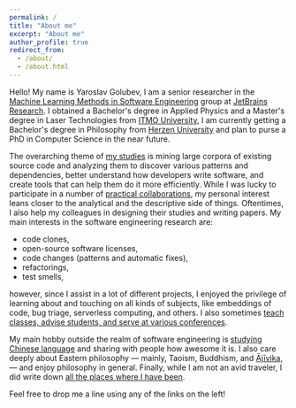 ```yaml
---
permalink: /
title: "About me"
excerpt: "About me"
author_profile: true
redirect_from: 
  - /about/
  - /about.html
---
```


Hello! My name is Yaroslav Golubev, I am a senior researcher in the
[Machine Learning Methods in Software Engineering](https://research.jetbrains.org/groups/ml_methods/) group at
[JetBrains Research](https://research.jetbrains.org/). I obtained a Bachelor's degree in Applied Physics and a
Master's degree in Laser Technologies from [ITMO University](https://en.itmo.ru/), I am currently getting
a Bachelor's degree in Philosophy from [Herzen University](https://en.hspu.org/) and plan to purse a PhD in
Computer Science in the near future.

The overarching theme of [my studies](https://areyde.com/publications/) is mining large corpora of existing source code and analyzing them to discover various
patterns and dependencies, better understand how developers write software, and create tools that can help them do it more efficiently. While
I was lucky to participate in a number of [practical collaborations](https://areyde.com/tools/), my personal interest leans closer
to the analytical and the descriptive side of things. Oftentimes, I also help my colleagues in designing their studies and writing papers. 
My main interests in the software engineering research are:

* code clones,
* open-source software licenses,
* code changes (patterns and automatic fixes), 
* refactorings,
* test smells,

however, since I assist in a lot of different projects, I enjoyed the privilege of learning about and touching on all kinds of subjects,
like embeddings of code, bug triage, serverless computing, and others. I also sometimes [teach classes, advise students, and serve at various conferences](https://areyde.com/academic_work/). 

My main hobby outside the realm of software engineering is [studying Chinese language](https://areyde.com/chinese/) and sharing with people
how awesome it is. I also care deeply about Eastern philosophy — mainly, Taoism, Buddhism, and [Ājīvika](https://en.wikipedia.org/wiki/%C4%80j%C4%ABvika), — and enjoy philosophy in general. 
Finally, while I am not an avid traveler, I did write down 
[all the places where I have been](https://areyde.com/travels/).

Feel free to drop me a line using any of the links on the left!